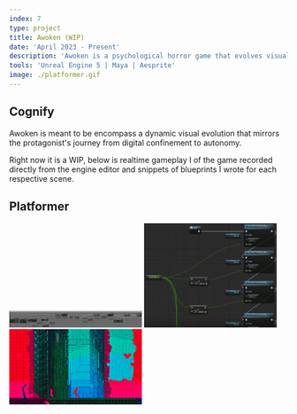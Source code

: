 ```yaml
---
index: 7
type: project
title: Awoken (WIP)
date: 'April 2023 - Present'
description: 'Awoken is a psychological horror game that evolves visually, mechanically, and graphically as the player progresses from a platformer, to a top-down, to a 3D perspective. I'm currently solo developing the game.'
tools: 'Unreal Engine 5 | Maya | Aesprite'
image: ./platformer.gif
---
```

## Cognify
Awoken is meant to be encompass a dynamic visual evolution that mirrors the protagonist's journey from digital confinement to autonomy.

Right now it is a WIP, below is realtime gameplay I of the game recorded directly from the engine editor and snippets of blueprints I wrote for each respective scene.

## Platformer
<img src="./parallaxbp.png" width="240px"/>
<img src="./updateparallaxbp.png" width="240px"/>
<img src="./platformer.gif" width="240px"/>
